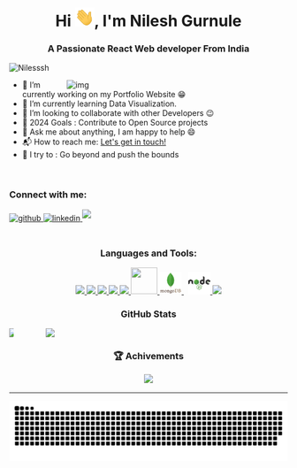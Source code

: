 
<h1 align="center">Hi <img src="https://raw.githubusercontent.com/ABSphreak/ABSphreak/master/gifs/Hi.gif" width="35" >, I'm Nilesh Gurnule</h1>
<h3 align="center">A Passionate React Web developer From India</h3>

<p align="left"> <img src="https://komarev.com/ghpvc/?username=nilesssh&label=Profile%20views&color=0e75b6&style=flat" alt="Nilesssh" /> </p>
<img src="https://cdn.dribbble.com/users/1292677/screenshots/6139167/media/fcf7fd0c619bb87706533079240915f3.gif" alt="img" align="right" width="400"/>
                  

- 🔭 I’m currently working on my Portfolio Website :grin:
- 🌱 I’m currently learning Data Visualization.
- 👯 I’m looking to collaborate with other Developers :wink:
- 🥅 2024 Goals : Contribute to Open Source projects
- 💬 Ask me about anything, I am happy to help :smile:
- 📬 How to reach me: <a href="https://www.linkedin.com/in/nileshgurnule/" target="blank">Let's get in touch!</a>
- 🧗 I try to : Go beyond and push the bounds
<br>


<h3 align="left">Connect with me:</h3> 
<div >
<a href="https://github.com/Nilesssh" target="_blank">
<img src=https://img.shields.io/badge/github-%2324292e.svg?&style=for-the-badge&logo=github&logoColor=white alt="github" style="margin-bottom: 5px;" />
</a>
<a href="https://linkedin.com/in/nileshgurnule/" target="_blank">
<img src=https://img.shields.io/badge/linkedin-%231E77B5.svg?&style=for-the-badge&logo=linkedin&logoColor=white alt="linkedin" style="margin-bottom: 5px;" />
</a>
  <a href="https://drive.google.com/file/d/1FJvzn7XElmp_s0TUcKo2lRapyjhMagVq/view?usp=sharing">
   <img src="[https://img.shields.io/badge/RESUME-8A2BE2](https://drive.google.com/file/d/1Sgf5eKEGEZDL8TWdhKBA_6TVXv3tPRZu/view?usp=drive_link)"  target='_blank' style="margin-bottom: 5px; "/>
</a>

</div>

<br>

<h3 align="center" >Languages and Tools:</h3>
<p align="center"> 
    <a href="https://developer.mozilla.org/en-US/docs/Web/JavaScript" target="_blank"> <img src="https://img.icons8.com/color/48/000000/javascript.png"/> </a> 
    <a href="https://www.w3.org/html/" target="_blank"> <img src="https://img.icons8.com/color/48/000000/html-5.png"/> </a> 
    <a href="https://www.w3schools.com/css/" target="_blank"> <img src="https://img.icons8.com/color/48/000000/css3.png"/> </a> 
    <a href="https://reactjs.org/" target="_blank"> <img src="https://img.icons8.com/color/48/000000/react-native.png"/> </a>
<!--   <a href="https://www.typescriptlang.org" target="_blank"> <img src="https://img.icons8.com/ios-filled/512/typescript.png"  width="48" height="48"/> </a> -->
   <a href="https://redux.js.org" target="_blank"> <img src="https://img.icons8.com/color/48/000000/redux.png"/> </a> 
      <a href="https://chakra-ui.com" target="_blank"> <img src="https://img.icons8.com/color/512/chakra-ui.png" width="48" height="48"/> </a> 
<!--      <a href="https://mui.com/material-ui" target="_blank"> <img src="https://img.icons8.com/color/512/material-ui.png" width="48" height="48"/> </a>  -->
  <a href="https://www.mongodb.com/" target="_blank" rel="noreferrer"> <img src="https://raw.githubusercontent.com/devicons/devicon/master/icons/mongodb/mongodb-original-wordmark.svg" alt="mongodb" width="40" height="40"/> </a> &nbsp;
  <a href="https://nodejs.org" target="_blank" rel="noreferrer"> <img src="https://raw.githubusercontent.com/devicons/devicon/master/icons/nodejs/nodejs-original-wordmark.svg" alt="nodejs" width="40" height="40"/> </a>
    <a href="https://git-scm.com/" target="_blank"> <img src="https://img.icons8.com/color/48/000000/git.png"/> </a> 



<h3 align="center">GitHub Stats</h3>

<div align="center" style="display: flex;  gap:50px">
<div align="center" style="display: flex; ">
 
<img src="https://streak-stats.demolab.com?user=nilesssh&_border=true&theme=dark&hide_border=true&theme=react" style="width: 47%" />

</div> 



<img src="https://github-readme-stats.vercel.app/api/top-langs/?username=nilesssh&theme=react&border_radius=4.6&hide_border=true&layout=compact&show_icons=true" style="width: 44%" />

</div>


 
<h3 align="center">🏆 Achivements</h3>
<div align="center" >

![](https://github-profile-trophy.vercel.app/?username=nilesssh&column=-1&theme=chalk&rank=-?&margin-w=25)
</div>
<hr>

<div align="center" >
<img src="https://github.com/1999AZZAR/1999AZZAR/blob/main/resources/img/grid-snake.svg" />
</div>


